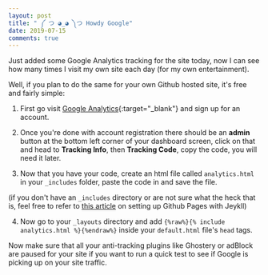 ```yaml
---
layout: post
title: " ༼ つ ◕_◕ ༽つ Howdy Google"
date: 2019-07-15
comments: true
---
```


Just added some Google Analytics tracking for the site today, now I can see how many times I visit my own site each day (for my own entertainment).

Well, if you plan to do the same for your own Github hosted site, it's free and fairly simple:

1. First go visit [Google Analytics](https://support.google.com/analytics/answer/1008015?hl=en){:target="_blank"} and sign up for an account.

2. Once you're done with account registration there should be an **admin** button at the bottom left corner of your dashboard screen, click on that and head to **Tracking Info**, then **Tracking Code**, copy the code, you will need it later.

3. Now that you have your code, create an html file called ```analytics.html``` in your ```_includes``` folder, paste the code in and save the file. 

(if you don't have an ```_includes``` directory or are not sure what the heck that is, feel free to refer to [this article](https://github.com/barryclark/jekyll-now) on setting up Github Pages with Jeykll)

4. Now go to your ```_layouts``` directory and add ```{%raw%}{% include analytics.html %}{%endraw%}``` inside your ```default.html``` file's ```head``` tags.

Now make sure that all your anti-tracking plugins like Ghostery or adBlock are paused for your site if you want to run a quick test to see if Google is picking up on your site traffic.
